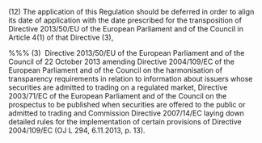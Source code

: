 (12) The application of this Regulation should be deferred in order to align its date of application with the date prescribed for the transposition of Directive 2013/50/EU of the European Parliament and of the Council in Article 4(1) of that Directive (3),

%%% (3)  Directive 2013/50/EU of the European Parliament and of the Council of 22 October 2013 amending Directive 2004/109/EC of the European Parliament and of the Council on the harmonisation of transparency requirements in relation to information about issuers whose securities are admitted to trading on a regulated market, Directive 2003/71/EC of the European Parliament and of the Council on the prospectus to be published when securities are offered to the public or admitted to trading and Commission Directive 2007/14/EC laying down detailed rules for the implementation of certain provisions of Directive 2004/109/EC (OJ L 294, 6.11.2013, p. 13).